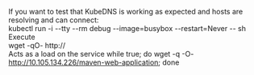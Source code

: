 If you want to test that KubeDNS is working as expected and hosts are resolving and can connect:\
kubectl run -i --tty --rm debug --image=busybox --restart=Never -- sh\
Execute\
wget -qO- http://<CLUSTER-IP>\
Acts as a load on the service
while true; do wget -q -O- http://10.105.134.226/maven-web-application; done
